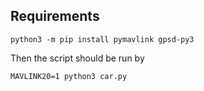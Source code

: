 

## Requirements

    python3 -m pip install pymavlink gpsd-py3


Then the script should be run by 

    MAVLINK20=1 python3 car.py
